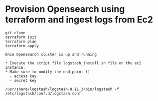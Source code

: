 # Provision Opensearch using terraform and ingest logs from Ec2
```
git clone
terraform init
terraform plan
terraform apply

Once Opensearch cluster is up and running 

* Execute the script file logstash_install.sh file on the ec2 instance.
* Make sure to modify the end_point ()
  - access key
  - secret key

/usr/share/logstash/logstash-8.11.3/bin/logstash -f /etc/logstash/conf.d/logstash.conf

````

